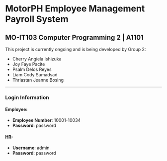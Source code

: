 # MotorPH Employee Management Payroll System
## MO-IT103 Computer Programming 2 | A1101

This project is currently ongoing and is being developed by Group 2:

- Cherry Angiela Ishizuka
- Joy Faye Pacite
- Psalm Delos Reyes
- Liam Cody Sumadsad
- Thriastan Jeanne Bosing

---

### Login Information

#### Employee:
- **Employee Number**: 10001-10034
- **Password**: password

#### HR:
- **Username**: admin
- **Password**: password
